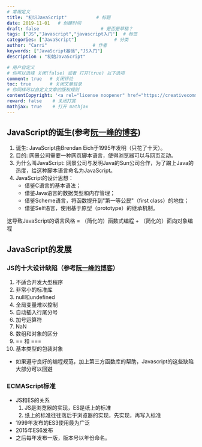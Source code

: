 ```yaml
---
# 常用定义
title: "初识JavaScript"           # 标题
date: 2019-11-01   # 创建时间
draft: false                       # 是否是草稿？
tags: ["JS","Javascript","javascript入门"]  # 标签
categories: ["JavaScript"]              # 分类
author: "Carri"                 # 作者
keywords: ["JavaScript基础","JS入门"]
description : "初始JavaScript"

# 用户自定义
# 你可以选择 关闭(false) 或者 打开(true) 以下选项
comment: true   # 关闭评论
toc: true       # 关闭文章目录
# 你同样可以自定义文章的版权规则
contentCopyright: '<a rel="license noopener" href="https://creativecommons.org/licenses/by-nc-nd/4.0/" target="_blank">CC BY-NC-ND 4.0</a>'
reward: false	 # 关闭打赏
mathjax: true    # 打开 mathjax
---
```



## JavaScript的诞生(参考[阮一峰的博客](http://www.ruanyifeng.com/blog/2011/06/birth_of_javascript.html))
1. 诞生: JavaScript由Brendan Eich于1995年发明（只花了十天）。
2. 目的: 网景公司需要一种网页脚本语言，使得浏览器可以与网页互动。
3. 为什么叫JavaScript: 网景公司与发明Java的Sun公司合作，为了蹭上Java的热度，给这种脚本语言命名为JavaScript。
4. JavaScript的设计思想：
    * 借鉴C语言的基本语法；
    * 借鉴Java语言的数据类型和内存管理；
    * 借鉴Scheme语言，将函数提升到"第一等公民"（first class）的地位；
    * 借鉴Self语言，使用基于原型（prototype）的继承机制。

这导致JavaScript的语言风格 = （简化的）函数式编程 + （简化的）面向对象编程

## JavaScript的发展

### JS的十大设计缺陷（参考[阮一峰的博客](http://www.ruanyifeng.com/blog/2011/06/10_design_defects_in_javascript.html)）
1. 不适合开发大型程序
2. 非常小的标准库
3. null和undefined
4. 全局变量难以控制
5. 自动插入行尾分号
6. 加号运算符
7. NaN
8. 数组和对象的区分
9. == 和 ===
10. 基本类型的包装对象

* 如果遵守良好的编程规范，加上第三方函数库的帮助，Javascript的这些缺陷大部分可以回避

### ECMAScript标准
* JS和ES的关系
    1. JS是浏览器的实现，ES是纸上的标准
    2. 纸上的标准往往落后于浏览器的实现，先实现，再写入标准
* 1999年发布的ES3使用最为广泛
* 2015年ES6发布
* 之后每年发布一版，版本号以年份命名。
